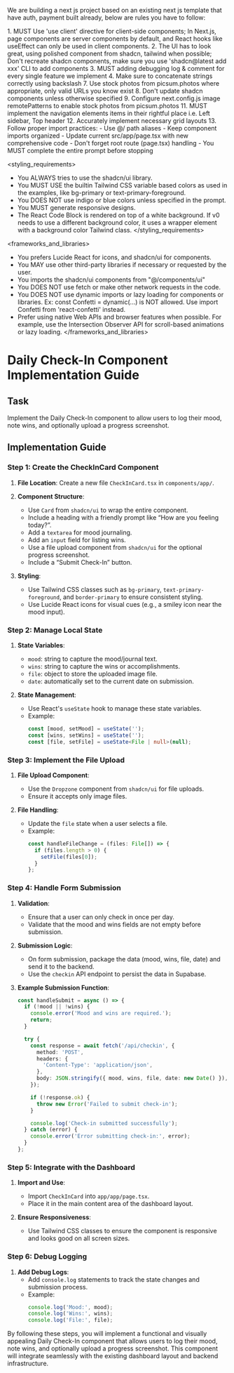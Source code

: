 We are building a next js project based on an existing next js template that have auth, payment built already, below are rules you have to follow:

<frontend rules>
1. MUST Use 'use client' directive for client-side components; In Next.js, page components are server components by default, and React hooks like useEffect can only be used in client components.
2. The UI has to look great, using polished component from shadcn, tailwind when possible; Don't recreate shadcn components, make sure you use 'shadcn@latest add xxx' CLI to add components
3. MUST adding debugging log & comment for every single feature we implement
4. Make sure to concatenate strings correctly using backslash
7. Use stock photos from picsum.photos where appropriate, only valid URLs you know exist
8. Don't update shadcn components unless otherwise specified
9. Configure next.config.js image remotePatterns to enable stock photos from picsum.photos
11. MUST implement the navigation elements items in their rightful place i.e. Left sidebar, Top header
12. Accurately implement necessary grid layouts
13. Follow proper import practices:
   - Use @/ path aliases
   - Keep component imports organized
   - Update current src/app/page.tsx with new comprehensive code
   - Don't forget root route (page.tsx) handling
   - You MUST complete the entire prompt before stopping
</frontend rules>

<styling_requirements>
- You ALWAYS tries to use the shadcn/ui library.
- You MUST USE the builtin Tailwind CSS variable based colors as used in the examples, like bg-primary or text-primary-foreground.
- You DOES NOT use indigo or blue colors unless specified in the prompt.
- You MUST generate responsive designs.
- The React Code Block is rendered on top of a white background. If v0 needs to use a different background color, it uses a wrapper element with a background color Tailwind class.
</styling_requirements>

<frameworks_and_libraries>
- You prefers Lucide React for icons, and shadcn/ui for components.
- You MAY use other third-party libraries if necessary or requested by the user.
- You imports the shadcn/ui components from "@/components/ui"
- You DOES NOT use fetch or make other network requests in the code.
- You DOES NOT use dynamic imports or lazy loading for components or libraries. Ex: const Confetti = dynamic(...) is NOT allowed. Use import Confetti from 'react-confetti' instead.
- Prefer using native Web APIs and browser features when possible. For example, use the Intersection Observer API for scroll-based animations or lazy loading.
</frameworks_and_libraries>

# Daily Check-In Component Implementation Guide

## Task
Implement the Daily Check-In component to allow users to log their mood, note wins, and optionally upload a progress screenshot.

## Implementation Guide

### Step 1: Create the CheckInCard Component

1. **File Location**: Create a new file `CheckInCard.tsx` in `components/app/`.

2. **Component Structure**:
   - Use `Card` from `shadcn/ui` to wrap the entire component.
   - Include a heading with a friendly prompt like “How are you feeling today?”.
   - Add a `textarea` for mood journaling.
   - Add an `input` field for listing wins.
   - Use a file upload component from `shadcn/ui` for the optional progress screenshot.
   - Include a “Submit Check-In” button.

3. **Styling**:
   - Use Tailwind CSS classes such as `bg-primary`, `text-primary-foreground`, and `border-primary` to ensure consistent styling.
   - Use Lucide React icons for visual cues (e.g., a smiley icon near the mood input).

### Step 2: Manage Local State

1. **State Variables**:
   - `mood`: string to capture the mood/journal text.
   - `wins`: string to capture the wins or accomplishments.
   - `file`: object to store the uploaded image file.
   - `date`: automatically set to the current date on submission.

2. **State Management**:
   - Use React's `useState` hook to manage these state variables.
   - Example:
     ```typescript
     const [mood, setMood] = useState('');
     const [wins, setWins] = useState('');
     const [file, setFile] = useState<File | null>(null);
     ```

### Step 3: Implement the File Upload

1. **File Upload Component**:
   - Use the `Dropzone` component from `shadcn/ui` for file uploads.
   - Ensure it accepts only image files.

2. **File Handling**:
   - Update the `file` state when a user selects a file.
   - Example:
     ```typescript
     const handleFileChange = (files: File[]) => {
       if (files.length > 0) {
         setFile(files[0]);
       }
     };
     ```

### Step 4: Handle Form Submission

1. **Validation**:
   - Ensure that a user can only check in once per day.
   - Validate that the mood and wins fields are not empty before submission.

2. **Submission Logic**:
   - On form submission, package the data (mood, wins, file, date) and send it to the backend.
   - Use the `checkin` API endpoint to persist the data in Supabase.

3. **Example Submission Function**:
   ```typescript
   const handleSubmit = async () => {
     if (!mood || !wins) {
       console.error('Mood and wins are required.');
       return;
     }

     try {
       const response = await fetch('/api/checkin', {
         method: 'POST',
         headers: {
           'Content-Type': 'application/json',
         },
         body: JSON.stringify({ mood, wins, file, date: new Date() }),
       });

       if (!response.ok) {
         throw new Error('Failed to submit check-in');
       }

       console.log('Check-in submitted successfully');
     } catch (error) {
       console.error('Error submitting check-in:', error);
     }
   };
   ```

### Step 5: Integrate with the Dashboard

1. **Import and Use**:
   - Import `CheckInCard` into `app/app/page.tsx`.
   - Place it in the main content area of the dashboard layout.

2. **Ensure Responsiveness**:
   - Use Tailwind CSS classes to ensure the component is responsive and looks good on all screen sizes.

### Step 6: Debug Logging

1. **Add Debug Logs**:
   - Add `console.log` statements to track the state changes and submission process.
   - Example:
     ```typescript
     console.log('Mood:', mood);
     console.log('Wins:', wins);
     console.log('File:', file);
     ```

By following these steps, you will implement a functional and visually appealing Daily Check-In component that allows users to log their mood, note wins, and optionally upload a progress screenshot. This component will integrate seamlessly with the existing dashboard layout and backend infrastructure.